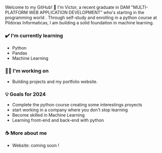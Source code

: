 
<br>
<br>
Welcome to my GitHub! 👋 I'm Victor, a recent graduate in DAM "MULTI-PLATFORM WEB APPLICATION DEVELOPMENT" who's starting in the programming world . Through self-study and enrolling in a python course at Pildoras Informaticas, I am building a solid foundation in machine learning. 


### ✔️ I'm currently learning
- Python
- Pandas
- Machine Learning

### 👩‍💻 I'm working on
- Building projects and my portfolio website.
  


### 💡 Goals for 2024
- Complete the python course creating some interestings proyects
- start working in a company where you don't stop learning  
- Become skilled in Machine Learning
- Learning front-end and back-end with python


### ☕ More about me
- Website: coming soon !
<br>
<br>
